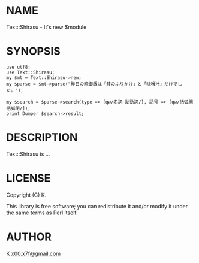 # NAME

Text::Shirasu - It's new $module

# SYNOPSIS

    use utf8;
    use Text::Shirasu;
    my $mt = Text::Shirasu->new;
    my $parse = $mt->parse("昨日の晩御飯は「鮭のふりかけ」と「味噌汁」だけでした。");

    my $search = $parse->search(type => [qw/名詞 助動詞/], 記号 => [qw/括弧開 括弧閉/]);
    print Dumper $search->result;

# DESCRIPTION

Text::Shirasu is ...

# LICENSE

Copyright (C) K.

This library is free software; you can redistribute it and/or modify
it under the same terms as Perl itself.

# AUTHOR

K <x00.x7f@gmail.com>
